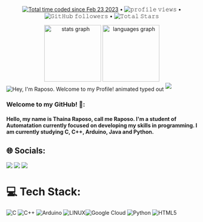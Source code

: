 
<p align="center">
  <a href="https://wakatime.com/@9159ac33-f353-4b22-8af5-8597741887aa"><img src="https://wakatime.com/badge/user/9159ac33-f353-4b22-8af5-8597741887aa.svg" alt="Total time coded since Feb 23 2023" /></a> • 
  <img src="https://visitor-badge.glitch.me/badge?page_id=at-raposo.at-raposo" alt="𝚙𝚛𝚘𝚏𝚒𝚕𝚎 𝚟𝚒𝚎𝚠𝚜"> •  
  <img alt="𝙶𝚒𝚝𝙷𝚞𝚋 𝚏𝚘𝚕𝚕𝚘𝚠𝚎𝚛𝚜" src="https://img.shields.io/github/followers/at-raposo?label=Followers&style=social"> •   
  <img src="https://img.shields.io/github/stars/italo-mauricio?label=Stars" alt="𝚃𝚘𝚝𝚊𝚕 𝚂𝚝𝚊𝚛𝚜">


<div align="center">
  <img src="https://github-readme-stats.vercel.app/api?hide_title=false&hide_rank=false&show_icons=true&include_all_commits=true&count_private=true&disable_animations=false&theme=tokyonight&locale=en&hide_border=false&username=at-raposo" height="150" alt="stats graph"  />
  <img src="https://github-readme-stats.vercel.app/api/top-langs?locale=en&hide_title=false&layout=compact&card_width=320&langs_count=5&theme=tokyonight&hide_border=false&username=at-raposo" height="150" alt="languages graph"  />

  
</div>

<img src="https://readme-typing-svg.demolab.com?font=Operator+Mono&size=37&duration=2800&pause=2000&color=FAFAFA&center=true&vCenter=true&width=940&height=50&lines=Hey%2C+I'm+Raposo.+Welcome+to+my+Profile!" align="middle" alt="Hey, I'm Raposo. Welcome to my Profile! animated typed out">
<img  src="assests/borderseperator.gif">

### Welcome to my GitHub! 🤗:
   
#### Hello, my name is Thaina Raposo, call me Raposo. I'm a student of Automatation currently focused on developing my skills in programming. I am currently studying C, C++, Arduino, Java and Python.

## 🌐 Socials:
<a href=" https://linkedin.com/in/https://www.linkedin.com/authwall?trk=bf&trkInfo=AQHpQ_q_oCUB6QAAAYbb007ALq9h6gE4eJHVd7IznvMICoPtnuUDPcjJLMbH_jK_YAS1_LX5wQVSZcwBEslUZW9nzw2CVVUDQqifE5D0nCNy3RJooH9WwWMx5aBPX2yNs-siJms=&original_referer=&sessionRedirect=https%3A%2F%2Fwww.linkedin.com%2Fin%2Fthain%25C3%25A1-raposo-116266218%2F" target="_blank"><img src="https://img.shields.io/badge/-LinkedIn-%230077B5?style=for-the-badge&logo=linkedin&logoColor=white" target="_blank"></a>
<a href= "https://twitter.com/www.twitter.com/raposo_tech" target="blank"><img src="https://img.shields.io/twitter/url?color=white&label=Twitter&logo=twitter&style=for-the-badge&url=https%3A%2F%2Ftwitter.com%2FRaposo_tech"></a>
<a href = "mailto:contate.raposo@gmail.com"><img src="https://img.shields.io/badge/-Gmail-%23333?style=for-the-badge&logo=gmail&logoColor=white" target="_blank"></a>

# 💻 Tech Stack:
![C](https://img.shields.io/badge/c-%2300599C.svg?style=for-the-badge&logo=c&logoColor=white) ![C++](https://img.shields.io/badge/c++-%2300599C.svg?style=for-the-badge&logo=c%2B%2B&logoColor=white) ![Arduino](https://img.shields.io/badge/-Arduino-00979D?style=for-the-badge&logo=Arduino&logoColor=white) ![LINUX](https://img.shields.io/badge/Linux-FCC624?style=for-the-badge&logo=linux&logoColor=black)![Google Cloud](https://img.shields.io/badge/Google%20Cloud-%234285F4.svg?style=for-the-badge&logo=google-cloud&logoColor=white) ![Python](https://img.shields.io/badge/python-3670A0?style=for-the-badge&logo=python&logoColor=ffdd54) ![HTML5](https://img.shields.io/badge/html5-%23E34F26.svg?style=for-the-badge&logo=html5&logoColor=white)

  


